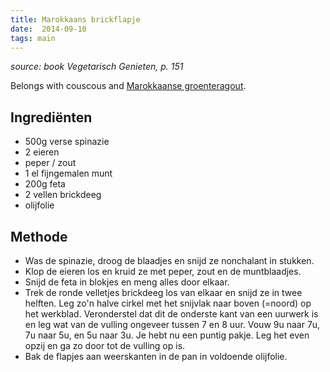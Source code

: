 ```yaml
---
title: Marokkaans brickflapje
date:  2014-09-10
tags: main
---
```


*source: book Vegetarisch Genieten, p. 151*

Belongs with couscous and [Marokkaanse
groenteragout](Marokkaanse_groenteragout "wikilink").

Ingrediënten
------------

-   500g verse spinazie
-   2 eieren
-   peper / zout
-   1 el fijngemalen munt
-   200g feta
-   2 vellen brickdeeg
-   olijfolie

Methode
-------

-   Was de spinazie, droog de blaadjes en snijd ze nonchalant in
    stukken.
-   Klop de eieren los en kruid ze met peper, zout en de muntblaadjes.
-   Snijd de feta in blokjes en meng alles door elkaar.
-   Trek de ronde velletjes brickdeeg los van elkaar en snijd ze in twee
    helften. Leg zo'n halve cirkel met het snijvlak naar boven (=noord)
    op het werkblad. Veronderstel dat dit de onderste kant van een
    uurwerk is en leg wat van de vulling ongeveer tussen 7 en 8 uur.
    Vouw 9u naar 7u, 7u naar 5u, en 5u naar 3u. Je hebt nu een puntig
    pakje. Leg het even opzij en ga zo door tot de vulling op is.
-   Bak de flapjes aan weerskanten in de pan in voldoende olijfolie.

